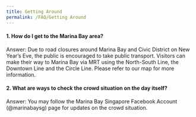 ```yaml
---
title: Getting Around
permalink: /FAQ/Getting Around
---
```


#### 1. How do I get to the Marina Bay area? 

Answer: Due to road closures around Marina Bay and Civic District on New Year’s Eve, the public is encouraged to take public transport. Visitors can make their way to Marina Bay via MRT using the North-South Line, the Downtown Line and the Circle Line. Please refer to our map for more information.

#### 2. What are ways to check the crowd situation on the day itself? 

Answer: You may follow the Marina Bay Singapore Facebook Account (@marinabaysg) page for updates on the crowd situation.
